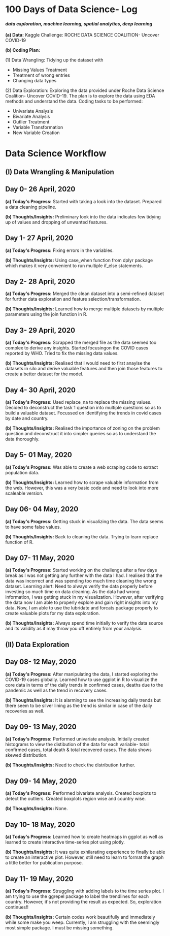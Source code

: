 # 100 Days of Data Science- Log
#### *data exploration, machine learning, spatial analytics, deep learning*
**(a) Data:** Kaggle Challenge: ROCHE DATA SCIENCE COALITION- Uncover COVID-19

**(b) Coding Plan:** 

(1) Data Wrangling:
Tidying up the dataset with
- Missing Values Treatment
- Treatment of wrong entries
- Changing data types

(2) Data Exploration:
Exploring the data provided under Roche Data Science Coalition- Uncover COVID-19.
The plan is to explore the data using EDA methods and understand the data. 
Coding tasks to be performed:
- Univariate Analysis
- Bivariate Analysis
- Outlier Treatment
- Variable Transformation
- New Variable Creation

# Data Science Workflow
## (I) Data Wrangling & Manipulation
## Day 0- 26 April, 2020
**(a) Today's Progress:**
Started with taking a look into the dataset. Prepared a data cleaning pipeline.

**(b) Thoughts/Insights:**
Preliminary look into the data indicates few tidying up of values and dropping of unwanted features.

## Day 1- 27 April, 2020
**(a) Today's Progress:**
Fixing errors in the variables.

**(b) Thoughts/Insights:**
Using case_when function from dplyr package which makes it very convenient to run multiple if_else statements.

## Day 2- 28 April, 2020
**(a) Today's Progress:**
Merged the clean dataset into a semi-refined dataset for further data exploration and feature selection/transformation.

**(b) Thoughts/Insights:**
Learned how to merge multiple datasets by multiple parameters using the join function in R. 

## Day 3- 29 April, 2020
**(a) Today's Progress:**
Scrapped the merged file as the data seemed too complex to derive any insights. Started focusingon the COVID cases reported by WHO. Tried to fix the missing data values. 

**(b) Thoughts/Insights:**
Realised that I would need to first anaylse the datasets in silo and derive valuable features and then join those features to create a better dataset for the model.

## Day 4- 30 April, 2020
**(a) Today's Progress:**
Used replace_na to replace the missing values. Decided to deconstruct the task 1 question into multiple questions so as to build a valuable dataset. Focussed on identifying the trends in covid cases by date and country. 

**(b) Thoughts/Insights:**
Realised the importance of zoning on the problem question and deconstruct it into simpler queries so as to understand the data thoroughly.

## Day 5- 01 May, 2020
**(a) Today's Progress:**
Was able to create a web scraping code to extract population data. 

**(b) Thoughts/Insights:**
Learned how to scrape valuable information from the web. However, this was a very basic code and need to look into more scaleable version.

## Day 06- 04 May, 2020
**(a) Today's Progress:**
Getting stuck in visualizing the data. The data seems to have some false values.

**(b) Thoughts/Insights:**
Back to cleaning the data. Trying to learn replace function of R.

## Day 07- 11 May, 2020
**(a) Today's Progress:**
Started working on the challenge after a few days break as I was not getting any further with the data I had. I realised that the data was incorrect and was spending too much time cleaning the wrong dataset. Learning alert: Need to always verify the data properly before investing so much time on data cleaning. As the data had wrong information, I was getting stuck in my visualization. However, after verifying the data now I am able to properly explore and gain right insights into my data. Now, I am able to use the lubridate and forcats package properly to create valuable plots for my data exploration.

**(b) Thoughts/Insights:**
Always spend time initially to verify the data source and its validity as it may throw you off entirely from your analysis.

## (II) Data Exploration
## Day 08- 12 May, 2020
**(a) Today's Progress:**
After manipulating the data, I started exploring the COVID-19 cases globally. Learned how to use ggplot in R to visualize the core data in terms of the daily trends in confirmed cases, deaths due to the pandemic as well as the trend in recovery cases.

**(b) Thoughts/Insights:**
It is alarming to see the increasing daily trends but there seem to be silver lining as the trend is similar in case of the daily recoveries as well. 

## Day 09- 13 May, 2020
**(a) Today's Progress:**
Performed univariate analysis. Initially created histograms to view the distibution of the data for each variable- total confirmed cases, total death & total recovered cases. The data shows skewed distribution. 

**(b) Thoughts/Insights:**
Need to check the distribution further. 

## Day 09- 14 May, 2020
**(a) Today's Progress:**
Performed bivariate analysis. Created boxplots to detect the outliers. Created boxplots region wise and country wise.  

**(b) Thoughts/Insights:**
None.

## Day 10- 18 May, 2020
**(a) Today's Progress:**
Learned how to create heatmaps in ggplot as well as learned to create interactive time-series plot using plotly. 

**(b) Thoughts/Insights:**
It was quite exhilarating experience to finally be able to create an interactive plot. However, still need to learn to format the graph a little better for publication purpose.

## Day 11- 19 May, 2020
**(a) Today's Progress:**
Struggling with adding labels to the time series plot. I am trying to use the ggrepel package to label the trendlines for each country. However, it's not providing the result as expected. So, exploration continues!!

**(b) Thoughts/Insights:**
Certain codes work beautifully and immediately while some make you weep. Currently, I am struggling with the seemingly most simple package. I must be missing something.


